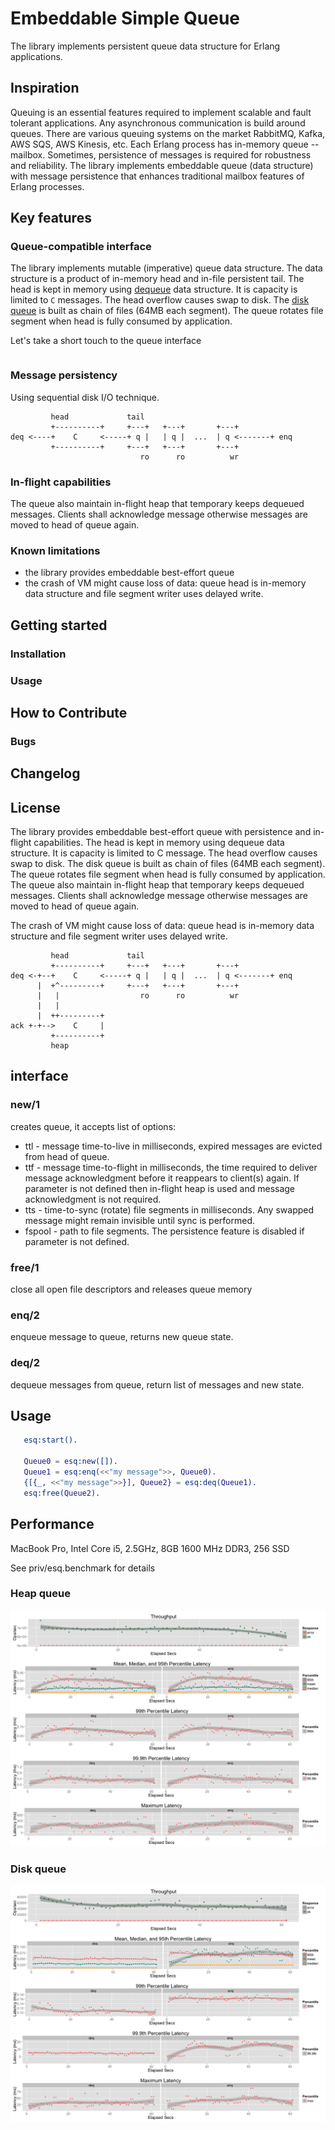 # Embeddable Simple Queue

The library implements persistent queue data structure for Erlang applications.



## Inspiration

Queuing is an essential features required to implement scalable and fault tolerant applications. Any asynchronous communication is build around queues. There are various queuing systems on the market RabbitMQ, Kafka, AWS SQS, AWS Kinesis, etc. Each Erlang process has in-memory queue -- mailbox. Sometimes, persistence of messages is required for robustness and reliability. The library implements embeddable queue (data structure) with message persistence that enhances traditional mailbox features of Erlang processes.



## Key features

### Queue-compatible interface

The library implements mutable (imperative) queue data structure. The data structure is a product of in-memory head and in-file persistent tail. The head is kept in memory using [dequeue](https://github.com/fogfish/datum/blob/master/src/queue/deq.erl) data structure. It is capacity is limited to `C` messages.
The head overflow causes swap to disk. The [disk queue](src/esq_file.erl) is built as chain of files (64MB each segment). The queue rotates file segment when head is fully consumed by application.

Let's take a short touch to the queue interface
```erlang
```

### Message persistency

Using sequential disk I/O technique. 

```
         head             tail                                
         +----------+     +---+   +---+       +---+            
deq <----+    C     <-----+ q |   | q |  ...  | q <-------+ enq
         +----------+     +---+   +---+       +---+            
                             ro      ro          wr        
```


### In-flight capabilities

The queue also maintain in-flight heap that temporary keeps dequeued messages. Clients shall acknowledge message otherwise messages are moved to head of queue again. 

### Known limitations

* the library provides embeddable best-effort queue
* the crash of VM might cause loss of data: queue head is in-memory data structure and file segment writer uses delayed write.


## Getting started 


### Installation


### Usage




## How to Contribute


### Bugs


## Changelog


## License

The library provides embeddable best-effort queue with persistence and in-flight capabilities.
The head is kept in memory using dequeue data structure. It is capacity is limited to C message.
The head overflow causes swap to disk. The disk queue is built as chain of files (64MB each segment).
The queue rotates file segment when head is fully consumed by application. The queue also maintain 
in-flight heap that temporary keeps dequeued messages. Clients shall acknowledge message otherwise messages are moved to head of queue again. 

The crash of VM might cause loss of data: queue head is in-memory data structure and file segment writer uses delayed write.

```
         head             tail                                
         +----------+     +---+   +---+       +---+            
deq <-+--+    C     <-----+ q |   | q |  ...  | q <-------+ enq
      |  +^---------+     +---+   +---+       +---+            
      |   |                  ro      ro          wr            
      |   |                                                    
      |  ++---------+                                          
ack +-+-->    C     |                                          
         +----------+                                          
         heap                                                  
```

## interface

### new/1

creates queue, it accepts list of options:

* ttl - message time-to-live in milliseconds, expired messages are evicted from head of queue.
* ttf - message time-to-flight in milliseconds, the time required to deliver message acknowledgment before it reappears to client(s) again. If parameter is not defined then in-flight heap is used and message acknowledgment is not required.
* tts - time-to-sync (rotate) file segments in milliseconds. Any swapped message might remain invisible until sync is performed. 
* fspool - path to file segments. The persistence feature is disabled if parameter is not defined.

### free/1

close all open file descriptors and releases queue memory

### enq/2

enqueue message to queue, returns new queue state.

### deq/2

dequeue messages from queue, return list of messages and new state.

## Usage


```erlang
   esq:start(). 
   
   Queue0 = esq:new([]).
   Queue1 = esq:enq(<<"my message">>, Queue0).
   {[{_, <<"my message">>}], Queue2} = esq:deq(Queue1).
   esq:free(Queue2).
```

## Performance

   MacBook Pro, Intel Core i5, 2.5GHz, 8GB 1600 MHz DDR3, 256 SSD

   See priv/esq.benchmark for details

### Heap queue

   ![Heap queue performance](heap.png)

### Disk queue

   ![Heap queue performance](disk.png)

 


